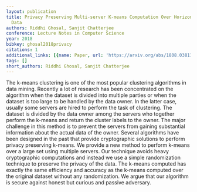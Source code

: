 ```yaml
---
layout: publication
title: Privacy Preserving Multi-server K-means Computation Over Horizontally Partitioned
  Data
authors: Riddhi Ghosal, Sanjit Chatterjee
conference: Lecture Notes in Computer Science
year: 2018
bibkey: ghosal2018privacy
citations: 1
additional_links: [{name: Paper, url: 'https://arxiv.org/abs/1808.03811'}]
tags: []
short_authors: Riddhi Ghosal, Sanjit Chatterjee
---
```

The k-means clustering is one of the most popular clustering algorithms in
data mining. Recently a lot of research has been concentrated on the algorithm
when the dataset is divided into multiple parties or when the dataset is too
large to be handled by the data owner. In the latter case, usually some servers
are hired to perform the task of clustering. The dataset is divided by the data
owner among the servers who together perform the k-means and return the cluster
labels to the owner. The major challenge in this method is to prevent the
servers from gaining substantial information about the actual data of the
owner. Several algorithms have been designed in the past that provide
cryptographic solutions to perform privacy preserving k-means. We provide a new
method to perform k-means over a large set using multiple servers. Our
technique avoids heavy cryptographic computations and instead we use a simple
randomization technique to preserve the privacy of the data. The k-means
computed has exactly the same efficiency and accuracy as the k-means computed
over the original dataset without any randomization. We argue that our
algorithm is secure against honest but curious and passive adversary.